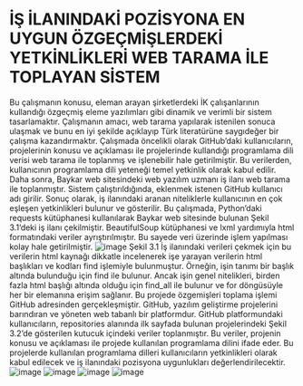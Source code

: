 # İŞ İLANINDAKİ POZİSYONA EN UYGUN ÖZGEÇMİŞLERDEKİ YETKİNLİKLERİ WEB TARAMA İLE TOPLAYAN SİSTEM
Bu çalışmanın konusu, eleman arayan şirketlerdeki İK çalışanlarının kullandığı özgeçmiş eleme yazılımları gibi dinamik ve verimli bir sistem tasarlamaktır. Çalışmanın amacı, web tarama yapılarak istenilen sonuca ulaşmak ve bunu en iyi şekilde açıklayıp Türk literatürüne saygıdeğer bir çalışma kazandırmaktır. Çalışmada öncelikli olarak GitHub’daki kullanıcıların, projelerinin konusu ve açıklaması ile projelerinde kullandığı programlama dili verisi web tarama ile toplanmış ve işlenebilir hale getirilmiştir. Bu verilerden, kullanıcının programlama dili yeteneği temel yetkinlik olarak kabul edilir. Daha sonra, Baykar web sitesindeki web yazılım uzmanı iş ilanı web tarama ile toplanmıştır. Sistem çalıştırıldığında, eklenmek istenen GitHub kullanıcı adı girilir. Sonuç olarak, iş ilanındaki aranan niteliklerle kullanıcının en çok eşleşen yetkinlikleri bulunur ve gösterilir.
Bu çalışmada, Python’daki requests kütüphanesi kullanılarak Baykar web sitesinde bulunan Şekil 3.1’deki iş ilanı çekilmiştir. BeautifulSoup kütüphanesi ve lxml yardımıyla html formatındaki veriler ayrıştırılmıştır. Bu sayede veri üzerinde işlem yapılması kolay hale getirilmiştir.
![image](https://github.com/DeveloperBedirhan/Web-Scraping/assets/77440477/4d8d342f-5baf-4de2-aa1f-f171fc20117c) Şekil 3.1
İş ilanındaki verileri çekmek için bu verilerin html kaynağı dikkatle incelenerek işe yarayan verilerin html başlıkları ve kodları find işlemiyle bulunmuştur. Örneğin, işin tanımı bir başlık altında bulunduğu için find ile bulunur. Ancak işin genel nitelikleri, birden fazla html başlığı altında olduğu için find_all ile bulunur ve for döngüsüyle her bir elemanına erişim sağlanır.
Bu projede özgemişleri toplama işlemi GitHub adresinden gerçekleşmiştir. GitHub, yazılım geliştirme projelerini barındıran ve yöneten web tabanlı bir platformdur. GitHub platformundaki kullanıcıların, repositories alanında ilk sayfada bulunan projelerindeki Şekil 3.2’de gösterilen kutucuk içindeki veriler toplanmıştır. Bu veriler, projenin konusu ve açıklaması ile projede kullanılan programlama dilini ifade eder. Bu projelerde kullanılan programlama dilleri kullanıcıların yetkinlikleri olarak kabul edilecek ve iş ilanındaki pozisyona uygunlukları değerlendirilecektir.
![image](https://github.com/DeveloperBedirhan/Web-Scraping/assets/77440477/f6fa7694-1bc1-44db-8e2e-d0d63845db5f)
![image](https://github.com/DeveloperBedirhan/Web-Scraping/assets/77440477/424ea525-d9ec-49cb-b714-f39797441f9b)
![image](https://github.com/DeveloperBedirhan/Web-Scraping/assets/77440477/13aa1ff5-7662-490a-ba0e-590a0d9f8af8)
![image](https://github.com/DeveloperBedirhan/Web-Scraping/assets/77440477/432a90a4-ca56-4c06-ac5a-e695fa4ea9f1)
